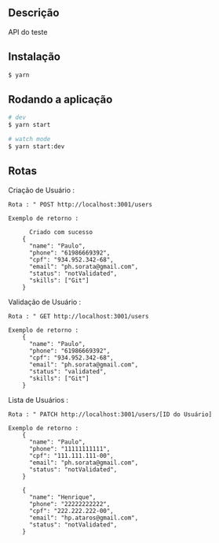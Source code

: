 ## Descrição

API do teste

## Instalação

```bash
$ yarn
```

## Rodando a aplicação

```bash
# dev
$ yarn start

# watch mode
$ yarn start:dev

```

## Rotas

Criação de Usuário :

    Rota : " POST http://localhost:3001/users

    Exemplo de retorno :

          Criado com sucesso
        {
          "name": "Paulo",
          "phone": "61986669392",
          "cpf": "934.952.342-68",
          "email": "ph.sorata@gmail.com",
          "status": "notValidated",
          "skills": ["Git"]
        }

Validação de Usuário : 

    Rota : " GET http://localhost:3001/users

    Exemplo de retorno :
        {
          "name": "Paulo",
          "phone": "61986669392",
          "cpf": "934.952.342-68",
          "email": "ph.sorata@gmail.com",
          "status": "validated",
          "skills": ["Git"]
        }

Lista de Usuários :

    Rota : " PATCH http://localhost:3001/users/[ID do Usuário]

    Exemplo de retorno :
        {
          "name": "Paulo",
          "phone": "11111111111",
          "cpf": "111.111.111-00",
          "email": "ph.sorata@gmail.com",
          "status": "notValidated",
        }

        {
          "name": "Henrique",
          "phone": "22222222222",
          "cpf": "222.222.222-00",
          "email": "hp.ataros@gmail.com",
          "status": "notValidated",
        }
